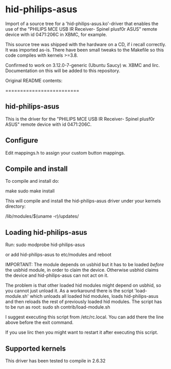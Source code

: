 hid-philips-asus
================

Import of a source tree for a 'hid-philips-asus.ko'-driver that enables the
use of the "PHILIPS MCE USB IR Receiver- Spinel plusf0r ASUS" remote device
with id 0471:206C in XBMC, for example.

This source tree was shipped with the hardware on a CD, if i recall correctly.
It was imported as-is. There have been small tweaks to the Makefile so this
code compiles with kernels >=3.8.

Confirmed to work on 3.12.0-7-generic (Ubuntu Saucy) w. XBMC and lirc.
Documentation on this will be added to this repository.




Original README contents:

=========================

hid-philips-asus
----------------

This is the driver for the "PHILIPS MCE USB IR Receiver- Spinel plusf0r ASUS"
remote device with id 0471:206C.

Configure
------------------
Edit mappings.h to assign your custom button mappings.

Compile and install
------------------

To compile and install do:

 make
 sudo make install

This will compile and install the hid-philips-asus driver under your kernels
directory:

 /lib/modules/$(uname -r)/updates/

Loading hid-philips-asus
------------
Run:
 sudo modprobe hid-philips-asus

or add hid-philips-asus to etc/modules and reboot

IMPORTANT:
The module depends on usbhid but it has to be loaded *before* the usbhid module,
in order to claim the device. Otherwise usbhid claims the device and
hid-philips-asus can not act on it.

The problem is that other loaded hid modules might depend on usbhid,
so you cannot just unload it.
As a workaround there is the script 'load-module.sh' which unloads all loaded
hid modules, loads hid-philips-asus and then reloads the rest of previously
loaded hid modules.
The script has to be run as root:
 sudo sh contrib/load-module.sh

I suggest executing this script from /etc/rc.local.
You can add there the line above before the exit command.

If you use lirc then you might want to restart it after executing this script.

Supported kernels
----------------

This driver has been tested to compile in 2.6.32
